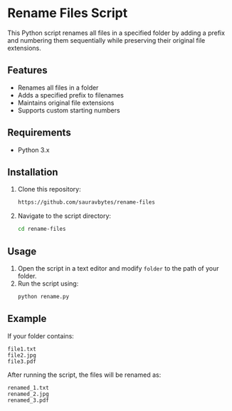 # Rename Files Script

This Python script renames all files in a specified folder by adding a prefix and numbering them sequentially while preserving their original file extensions.

## Features
- Renames all files in a folder
- Adds a specified prefix to filenames
- Maintains original file extensions
- Supports custom starting numbers

## Requirements
- Python 3.x

## Installation
1. Clone this repository:
   ```sh
   https://github.com/sauravbytes/rename-files
   ```
2. Navigate to the script directory:
   ```sh
   cd rename-files
   ```

## Usage
1. Open the script in a text editor and modify `folder` to the path of your folder.
2. Run the script using:
   ```sh
   python rename.py
   ```

## Example
If your folder contains:
```
file1.txt
file2.jpg
file3.pdf
```
After running the script, the files will be renamed as:
```
renamed_1.txt
renamed_2.jpg
renamed_3.pdf
```



